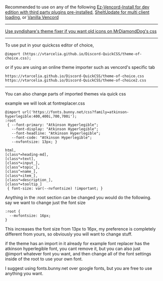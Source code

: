 Recommended to use on any of the following [Ez-Vencord-Install for dev edition with third party plugins pre-installed](https://github.com/VTArcelia/ez-vencord-install), [SheltUpdate for multi client loading](https://shelter.uwu.network/install), or [Vanilla Vencord](https://vencord.dev/)

------------------------

[Use syndishare's theme fixer if you want old icons on MrDiamondDog's css](https://github.com/MrDiamondDog/noUglyIconsTheme)

-------------------------

To use put in your quickcss editor of choice,
```
@import (https://vtarcelia.github.io/Discord-QuickCSS/theme-of-choice.css);
```
or if you are using an online theme importer such as vencord's specific tab
```
https://vtarcelia.github.io/Discord-QuickCSS/theme-of-choice.css
https://vtarcelia.github.io/Discord-QuickCSS/theme-of-choice2.css
```


-------------------------

You can also change parts of imported themes via quick css

example we will look at fontreplacer.css

```
@import url('https://fonts.bunny.net/css?family=atkinson-hyperlegible:400,400i,700,700i');
:root
 { --font-primary: "Atkinson Hyperlegible";
   --font-display: "Atkinson Hyperlegible";
   --font-headline: "Atkinson Hyperlegible";
   --font-code: "Atkinson Hyperlegible"; 
   --nvfontsize: 13px; }

html,
[class*=heading-md],
[class*=text],
[class*=input_],
[class^=topic_],
[class^=name_],
[class*=item_],
[class*=description_],
[class*=tooltip_]
 { font-size: var(--nvfontsize) !important; }
```

Anything in the :root section can be changed you would do the following. say we want to change just the font size
```
:root {
  --mvfontsize: 16px;
}
```

This increases the font size from 13px to 16px, my preference is completely different from yours, so obviously you will want to change stuff.

if the theme has an import in it already for example font replacer has the atkinson hyperlegible font, you cant remove it, but you can also just @import whatever font you want, and then change all of the font settings inside of the root to use your own font.

I suggest using fonts.bunny.net over google fonts, but you are free to use anything you want. 

